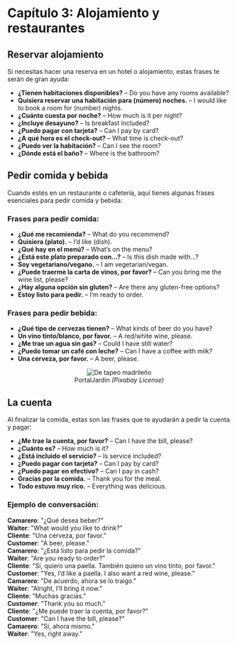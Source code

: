 # Capítulo 3: Alojamiento y restaurantes

## Reservar alojamiento

Si necesitas hacer una reserva en un hotel o alojamiento, estas frases te serán de gran ayuda:

- **¿Tienen habitaciones disponibles?** – Do you have any rooms available?  
- **Quisiera reservar una habitación para (número) noches.** – I would like to book a room for (number) nights.  
- **¿Cuánto cuesta por noche?** – How much is it per night?  
- **¿Incluye desayuno?** – Is breakfast included?  
- **¿Puedo pagar con tarjeta?** – Can I pay by card?  
- **¿A qué hora es el check-out?** – What time is check-out?  
- **¿Puedo ver la habitación?** – Can I see the room?  
- **¿Dónde está el baño?** – Where is the bathroom?

## Pedir comida y bebida

Cuando estés en un restaurante o cafetería, aquí tienes algunas frases esenciales para pedir comida y bebida:

### Frases para pedir comida:

- **¿Qué me recomienda?** – What do you recommend?  
- **Quisiera (plato).** – I’d like (dish).  
- **¿Qué hay en el menú?** – What’s on the menu?  
- **¿Está este plato preparado con…?** – Is this dish made with…?  
- **Soy vegetariano/vegano.** – I am vegetarian/vegan.  
- **¿Puede traerme la carta de vinos, por favor?** – Can you bring me the wine list, please?  
- **¿Hay alguna opción sin gluten?** – Are there any gluten-free options?  
- **Estoy listo para pedir.** – I’m ready to order.

### Frases para pedir bebida:

- **¿Qué tipo de cervezas tienen?** – What kinds of beer do you have?  
- **Un vino tinto/blanco, por favor.** – A red/white wine, please.  
- **¿Me trae un agua sin gas?** – Could I have still water?  
- **¿Puedo tomar un café con leche?** – Can I have a coffee with milk?  
- **Una cerveza, por favor.** – A beer, please.

<p align="center">
  <img src="img/detapeo.jpg" alt="De tapeo madrileño"><br>
  PortalJardin <em>(Pixabay License)</em>
</p>

## La cuenta

Al finalizar la comida, estas son las frases que te ayudarán a pedir la cuenta y pagar:

- **¿Me trae la cuenta, por favor?** – Can I have the bill, please?  
- **¿Cuánto es?** – How much is it?  
- **¿Está incluido el servicio?** – Is service included?  
- **¿Puedo pagar con tarjeta?** – Can I pay by card?  
- **¿Puedo pagar en efectivo?** – Can I pay in cash?  
- **Gracias por la comida.** – Thank you for the meal.  
- **Todo estuvo muy rico.** – Everything was delicious.

### Ejemplo de conversación:

**Camarero**: "¿Qué desea beber?"  
**Waiter**: "What would you like to drink?"  
**Cliente**: "Una cerveza, por favor."  
**Customer**: "A beer, please."  
**Camarero**: "¿Está listo para pedir la comida?"  
**Waiter**: "Are you ready to order?"  
**Cliente**: "Sí, quiero una paella. También quiero un vino tinto, por favor."  
**Customer**: "Yes, I’d like a paella. I also want a red wine, please."  
**Camarero**: "De acuerdo, ahora se lo traigo."  
**Waiter**: "Alright, I’ll bring it now."  
**Cliente**: "Muchas gracias."  
**Customer**: "Thank you so much."  
**Cliente**: "¿Me puede traer la cuenta, por favor?"  
**Customer**: "Can I have the bill, please?"  
**Camarero**: "Sí, ahora mismo."  
**Waiter**: "Yes, right away."

